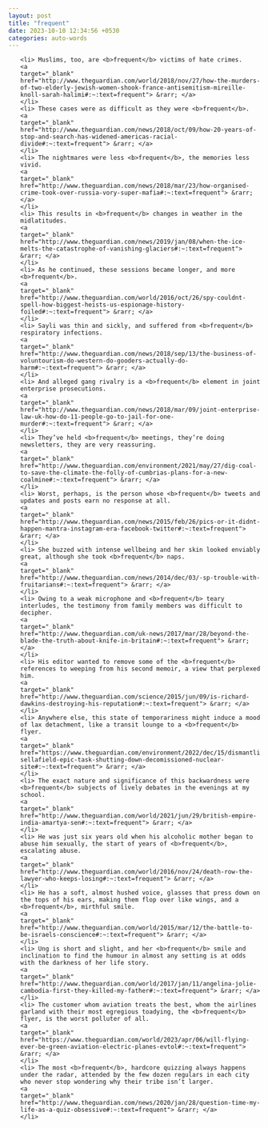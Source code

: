 ```yaml
---
layout: post
title: "frequent"
date: 2023-10-10 12:34:56 +0530
categories: auto-words
---
```

<ol>

    <li> Muslims, too, are <b>frequent</b> victims of hate crimes.
    <a 
    target="_blank" 
    href="http://www.theguardian.com/world/2018/nov/27/how-the-murders-of-two-elderly-jewish-women-shook-france-antisemitism-mireille-knoll-sarah-halimi#:~:text=frequent"> &rarr; </a>
    </li>
    <li> These cases were as difficult as they were <b>frequent</b>.
    <a 
    target="_blank" 
    href="http://www.theguardian.com/news/2018/oct/09/how-20-years-of-stop-and-search-has-widened-americas-racial-divide#:~:text=frequent"> &rarr; </a>
    </li>
    <li> The nightmares were less <b>frequent</b>, the memories less vivid.
    <a 
    target="_blank" 
    href="http://www.theguardian.com/news/2018/mar/23/how-organised-crime-took-over-russia-vory-super-mafia#:~:text=frequent"> &rarr; </a>
    </li>
    <li> This results in <b>frequent</b> changes in weather in the midlatitudes.
    <a 
    target="_blank" 
    href="http://www.theguardian.com/news/2019/jan/08/when-the-ice-melts-the-catastrophe-of-vanishing-glaciers#:~:text=frequent"> &rarr; </a>
    </li>
    <li> As he continued, these sessions became longer, and more <b>frequent</b>.
    <a 
    target="_blank" 
    href="http://www.theguardian.com/world/2016/oct/26/spy-couldnt-spell-how-biggest-heists-us-espionage-history-foiled#:~:text=frequent"> &rarr; </a>
    </li>
    <li> Sayli was thin and sickly, and suffered from <b>frequent</b> respiratory infections.
    <a 
    target="_blank" 
    href="http://www.theguardian.com/news/2018/sep/13/the-business-of-voluntourism-do-western-do-gooders-actually-do-harm#:~:text=frequent"> &rarr; </a>
    </li>
    <li> And alleged gang rivalry is a <b>frequent</b> element in joint enterprise prosecutions.
    <a 
    target="_blank" 
    href="http://www.theguardian.com/news/2018/mar/09/joint-enterprise-law-uk-how-do-11-people-go-to-jail-for-one-murder#:~:text=frequent"> &rarr; </a>
    </li>
    <li> They’ve held <b>frequent</b> meetings, they’re doing newsletters, they are very reassuring.
    <a 
    target="_blank" 
    href="http://www.theguardian.com/environment/2021/may/27/dig-coal-to-save-the-climate-the-folly-of-cumbrias-plans-for-a-new-coalmine#:~:text=frequent"> &rarr; </a>
    </li>
    <li> Worst, perhaps, is the person whose <b>frequent</b> tweets and updates and posts earn no response at all.
    <a 
    target="_blank" 
    href="http://www.theguardian.com/news/2015/feb/26/pics-or-it-didnt-happen-mantra-instagram-era-facebook-twitter#:~:text=frequent"> &rarr; </a>
    </li>
    <li> She buzzed with intense wellbeing and her skin looked enviably great, although she took <b>frequent</b> naps.
    <a 
    target="_blank" 
    href="http://www.theguardian.com/news/2014/dec/03/-sp-trouble-with-fruitarians#:~:text=frequent"> &rarr; </a>
    </li>
    <li> Owing to a weak microphone and <b>frequent</b> teary interludes, the testimony from family members was difficult to decipher.
    <a 
    target="_blank" 
    href="http://www.theguardian.com/uk-news/2017/mar/28/beyond-the-blade-the-truth-about-knife-in-britain#:~:text=frequent"> &rarr; </a>
    </li>
    <li> His editor wanted to remove some of the <b>frequent</b> references to weeping from his second memoir, a view that perplexed him.
    <a 
    target="_blank" 
    href="http://www.theguardian.com/science/2015/jun/09/is-richard-dawkins-destroying-his-reputation#:~:text=frequent"> &rarr; </a>
    </li>
    <li> Anywhere else, this state of temporariness might induce a mood of lax detachment, like a transit lounge to a <b>frequent</b> flyer.
    <a 
    target="_blank" 
    href="https://www.theguardian.com/environment/2022/dec/15/dismantling-sellafield-epic-task-shutting-down-decomissioned-nuclear-site#:~:text=frequent"> &rarr; </a>
    </li>
    <li> The exact nature and significance of this backwardness were <b>frequent</b> subjects of lively debates in the evenings at my school.
    <a 
    target="_blank" 
    href="http://www.theguardian.com/world/2021/jun/29/british-empire-india-amartya-sen#:~:text=frequent"> &rarr; </a>
    </li>
    <li> He was just six years old when his alcoholic mother began to abuse him sexually, the start of years of <b>frequent</b>, escalating abuse.
    <a 
    target="_blank" 
    href="http://www.theguardian.com/world/2016/nov/24/death-row-the-lawyer-who-keeps-losing#:~:text=frequent"> &rarr; </a>
    </li>
    <li> He has a soft, almost hushed voice, glasses that press down on the tops of his ears, making them flop over like wings, and a <b>frequent</b>, mirthful smile.
    <a 
    target="_blank" 
    href="http://www.theguardian.com/world/2015/mar/12/the-battle-to-be-israels-conscience#:~:text=frequent"> &rarr; </a>
    </li>
    <li> Ung is short and slight, and her <b>frequent</b> smile and inclination to find the humour in almost any setting is at odds with the darkness of her life story.
    <a 
    target="_blank" 
    href="http://www.theguardian.com/world/2017/jan/11/angelina-jolie-cambodia-first-they-killed-my-father#:~:text=frequent"> &rarr; </a>
    </li>
    <li> The customer whom aviation treats the best, whom the airlines garland with their most egregious toadying, the <b>frequent</b> flyer, is the worst polluter of all.
    <a 
    target="_blank" 
    href="https://www.theguardian.com/world/2023/apr/06/will-flying-ever-be-green-aviation-electric-planes-evtol#:~:text=frequent"> &rarr; </a>
    </li>
    <li> The most <b>frequent</b>, hardcore quizzing always happens under the radar, attended by the few dozen regulars in each city who never stop wondering why their tribe isn’t larger.
    <a 
    target="_blank" 
    href="http://www.theguardian.com/news/2020/jan/28/question-time-my-life-as-a-quiz-obsessive#:~:text=frequent"> &rarr; </a>
    </li>